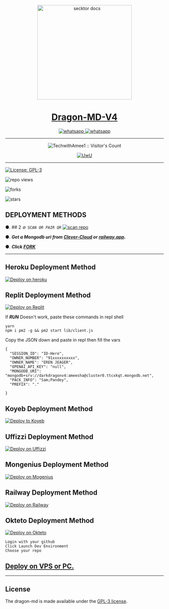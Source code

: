   <p align="center">  
  <a href="https://i.ibb.co/wRgDy33/20221104-225109.png">
    <img alt="secktor docs" height="300" src="https://i.ibb.co/wRgDy33/20221104-225109.png">
    <h1 align="center"> Dragon-MD-V4 </h1>
  </a>
</p>  
<p align="center">
  <a aria-label="Join our chats" href="https://chat.whatsapp.com/DfXcDCINUpP4V15JmRv6Ir" target="_blank">
    <img alt="whatsapp" src="https://img.shields.io/badge/Join Group-25D366?style=for-the-badge&logo=whatsapp&logoColor=white" />
  </a>
<a aria-label="Bot Whatsapp" href="[https://chat.whatsapp.com/DfXcDCINUpP4V15JmRv6Ir](https://wa.me/6282116863163?text=.menu)" target="_blank">
    <img alt="whatsapp" src="https://img.shields.io/badge/Bot%20Whatsapp-25D366?style=for-the-badge&logo=whatsapp&logoColor=white" />
  </a>
  
</p>

---

<p align="center"><img src="https://profile-counter.glitch.me/{TechwithAmee1}/count.svg" alt="TechwithAmee1 :: Visitor's Count" /></p>

<p align="center">
   <a href="https://github.com/TechwithAmee1"><img src="http://readme-typing-svg.herokuapp.com?color=FF0000&center=true&vCenter=true&multiline=false&lines=Dragon+Multi+Device;Base+Secktor;Give+star+and+forks+this+Repo+:D;Follow+My+Github" alt="UwU">
</p>

---

[![License: GPL-3](https://badges.frapsoft.com/os/gpl/gpl.png?v=103)](https://opensource.org/licenses/GPL-3.0/)

![repo views](https://hits.seeyoufarm.com/api/count/incr/badge.svg?url=https%3A%2F%2Fgithub.com%2FTechwithAmee1%2FDragon-MD-V4&count_bg=%2379C83D&title_bg=%23555555&icon=gitpod.svg&icon_color=%23E7E7E7&title=Views&edge_flat=false)

![forks](https://img.shields.io/github/forks/TechwithAmee1/Dragon-MD-V4?label=Forks&style=social)

![stars](https://img.shields.io/github/stars/TechwithAmee1/Dragon-MD-V4?style=social)

  

 ## DEPLOYMENT METHODS

  

●. ## 2 *`⨷ SCAN OR PAIR QR`*
<a href='https://king-md-session.onrender.com/' target="_blank"><img alt='scan repo' src='https://img.shields.io/badge/Get Session Id-black?style=for-the-badge&logo=flutter&logoColor=white'/></a>


●. ***Get a Mongodb uri from [Clever-Cloud](https://api.clever-cloud.com/v2/session/login) or [railway.app](https://railway.app).***

●.  ***Click [FORK](https://github.com/TechwithAmee1/Dragon-MD-V4/fork)***

---

## Heroku Deployment Method
[![Deploy on heroku](https://www.herokucdn.com/deploy/button.svg)](https://dashboard.heroku.com/new?button-url=https://github.com/TechwithAmee1/Dragon-MD-V4&template=https://github.com/TechwithAmee1/Dragon-MD-V4.git)


## Replit Deployment Method
[![Deploy on Replit](https://repl.it/badge/github/quiec/whatsasena)](https://repl.it/github/TechwithAmee1/Dragon-MD-V4)

If ***RUN*** Doesn't work, paste these commands in repl shell

```
yarn
npm i pm2 -g && pm2 start lib/client.js
```
Copy the JSON down and paste in repl then fill the vars

```
{
  "SESSION_ID": "ID-Here",
  "OWNER_NUMBER": "91xxxxxxxxxx",
  "OWNER_NAME": "EREN JEAGER",
  "OPENAI_API_KEY": "null",
  "MONGODB_URI": "mongodb+srv://darkdragonv4:ameesha@cluster0.ttcxkqt.mongodb.net",
  "PACK_INFO": "Sam;Pandey",
  "PREFIX": "."
   
}
```

## Koyeb Deployment Method
[![Deploy to Koyeb](https://www.koyeb.com/static/images/deploy/button.svg)](https://app.koyeb.com/apps/deploy?type=git&repository=github.com/TechwithAmee1/Dragon-MD-V4&branch=main&env[SESSION_ID]&env[OWNER_NUMBER]=94767453646&env[MONGODB_URI]&&env[OWNER_NAME]=ameesha&env[KOYEB_API]&env[PREFIX]=.&env[ALIVE_IMG]=https://i.ibb.co/NF7FbF2/20230604-132133.png&env[ALIVE_MSJ]=IAmOnline&env[global_url]=instagram.com&env[FAKE_COUNTRY_CODE]=92&env[READ_MESSAGE]=false&env[DISABLE_PM]=false&env[WORKTYPE]=public&env[THEME]=SI&env[PACK_INFO]=ameesha;madebydragonmd&name=dragon-md&env[KOYEB_NAME]=dragon-md&env[ANTILINK_VALUES]=chat.whatsapp.com&env[PORT]=8000)

## Uffizzi Deployment Method
[![Deploy on Uffizzi](https://telegra.ph/file/e464e609e43eb3dfdc144.png)](https://app.uffizzi.com/projects)

## Mongenius Deployment Method
[![Deploy on Mogenius](https://telegra.ph/file/946d83b461457a3c1598c.png)](https://studio.mogenius.com/studio/cloud-space/cloud-space-overview)

## Railway Deployment Method
[![Deploy on Railway](https://railway.app/button.svg)](https://railway.app/template/jxbUqE?referralCode=uWBrrv)

## Okteto Deployment Method
[![Deploy on Okteto](https://okteto.com/develop-okteto.svg)](https://cloud.okteto.com)

```
Login with your github
Click Launch Dev Environment
Choose your repo
```


  

 ## [Deploy on VPS or PC.](https://github.com/TechwithAmee1/Dragon-MD-V4/blob/main/deploy-on-vps.md)

 


 ---

## License

The dragon-md is made available under the [GPL-3 license](https://github.com/TechwithAmee1/Dragon-MD-V4/blob/main/LICENCE). 
